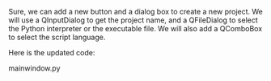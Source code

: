 Sure, we can add a new button and a dialog box to create a new project. We will use a QInputDialog to get the project name, and a QFileDialog to select the Python interpreter or the executable file. We will also add a QComboBox to select the script language.

Here is the updated code:

mainwindow.py
